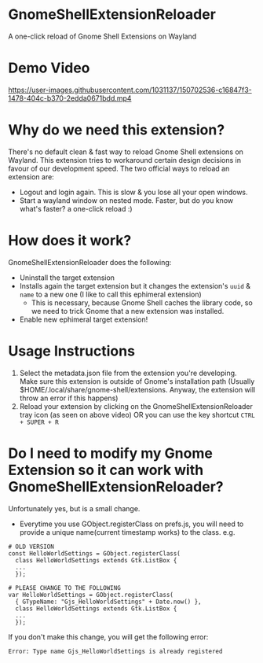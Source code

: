 # GnomeShellExtensionReloader
A one-click reload of Gnome Shell Extensions on Wayland

# Demo Video
https://user-images.githubusercontent.com/1031137/150702536-c16847f3-1478-404c-b370-2edda0671bdd.mp4

# Why do we need this extension?

There's no default clean & fast way to reload Gnome Shell extensions on Wayland. This extension tries to workaround certain design decisions in favour of our development speed. The two official ways to reload an extension are:
- Logout and login again. This is slow & you lose all your open windows.
- Start a wayland window on nested mode. Faster, but do you know what's faster? a one-click reload :)

# How does it work?

GnomeShellExtensionReloader does the following:
- Uninstall the target extension
- Installs again the target extension but it changes the extension's `uuid` & `name` to a new one (I like to call this ephimeral extension)
  - This is necessary, because Gnome Shell caches the library code, so we need to trick Gnome that a new extension was installed.
- Enable new ephimeral target extension!

# Usage Instructions
1) Select the metadata.json file from the extension you're developing. Make sure this extension is outside of Gnome's installation path (Usually $HOME/.local/share/gnome-shell/extensions. Anyway, the extension will throw an error if this happens)
2) Reload your extension by clicking on the GnomeShellExtensionReloader tray icon (as seen on above video) OR you can use the key shortcut `CTRL + SUPER + R  `

# Do I need to modify my Gnome Extension so it can work with GnomeShellExtensionReloader?
Unfortunately yes, but is a small change.
- Everytime you use GObject.registerClass on prefs.js, you will need to provide a unique name(current timestamp works) to the class.
e.g.
```
# OLD VERSION
const HelloWorldSettings = GObject.registerClass(  
  class HelloWorldSettings extends Gtk.ListBox {
  ...
  });
  
# PLEASE CHANGE TO THE FOLLOWING
var HelloWorldSettings = GObject.registerClass(
  { GTypeName: "Gjs_HelloWorldSettings" + Date.now() },
  class HelloWorldSettings extends Gtk.ListBox {
  ...
  });
```

If you don't make this change, you will get the following error:
```
Error: Type name Gjs_HelloWorldSettings is already registered
```
